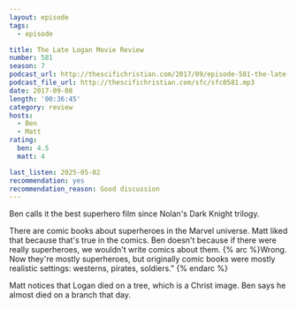 ```yaml
---
layout: episode
tags:
  - episode

title: The Late Logan Movie Review
number: 581
season: 7
podcast_url: http://thescifichristian.com/2017/09/episode-581-the-late-logan-movie-review/
podcast_file_url: http://thescifichristian.com/sfc/sfc0581.mp3
date: 2017-09-08
length: '00:36:45'
category: review
hosts:
  - Ben
  - Matt
rating:
  ben: 4.5
  matt: 4

last_listen: 2025-05-02
recommendation: yes
recommendation_reason: Good discussion
---
```


Ben calls it the best superhero film since Nolan's Dark Knight trilogy.

There are comic books about superheroes in the Marvel universe. Matt liked that because that's true in the comics. Ben doesn't because if there were really superheroes, we wouldn't write comics about them. {% arc %}Wrong. Now they're mostly superheroes, but originally comic books were mostly realistic settings: westerns, pirates, soldiers." {% endarc %}

Matt notices that Logan died on a tree, which is a Christ image. Ben says he almost died on a branch that day.